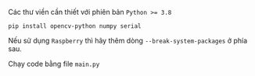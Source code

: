 Các thư viền cần thiết với phiên bản `Python >= 3.8`
```
pip install opencv-python numpy serial 
```
Nếu sử dụng `Raspberry` thì hãy thêm dòng `--break-system-packages` ở phía sau.

Chạy code bằng file `main.py`


